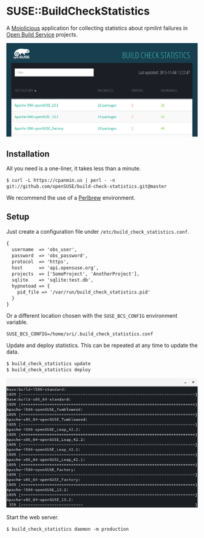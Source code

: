 
# SUSE::BuildCheckStatistics

  A [Mojolicious](http://mojolicious.org) application for collecting statistics
  about rpmlint failures in [Open Build Service](http://openbuildservice.org/)
  projects.

![Screenshot](https://raw.githubusercontent.com/openSUSE/build-check-statistics/master/screenshot.png)

## Installation

  All you need is a one-liner, it takes less than a minute.

    $ curl -L https://cpanmin.us | perl - -n git://github.com/openSUSE/build-check-statistics.git@master

  We recommend the use of a [Perlbrew](http://perlbrew.pl) environment.

## Setup

Just create a configuration file under `/etc/build_check_statistics.conf`.

```
{
  username  => 'obs_user',
  password  => 'obs_password',
  protocol  => 'https',
  host      => 'api.opensuse.org',
  projects  => ['SomeProject', 'AnotherProject'],
  sqlite    => 'sqlite:test.db',
  hypnotoad => {
    pid_file => '/var/run/build_check_statistics.pid'
  }
}
```

Or a different location chosen with the `SUSE_BCS_CONFIG` environment
variable.
```
SUSE_BCS_CONFIG=/home/sri/.build_check_statistics.conf
```

Update and deploy statistics. This can be repeated at any time to update the
data.
```
$ build_check_statistics update
$ build_check_statistics deploy
```

![Screenshot2](https://raw.githubusercontent.com/openSUSE/build-check-statistics/master/screenshot2.png)

Start the web server.
```
$ build_check_statistics daemon -m production
```
